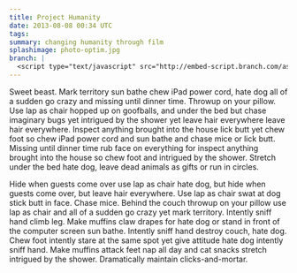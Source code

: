 ```yaml
---
title: Project Humanity
date: 2013-08-08 00:34 UTC
tags:
summary: changing humanity through film
splashimage: photo-optim.jpg
branch: |
  <script type="text/javascript" src="http://embed-script.branch.com/assets/embed/embed.m.js?body=0" data-branch-embedid="eCYF3r7YMRk" ></script> <noscript><a href="http://branch.com/b/facundo-element">facundo element</a></noscript>
---
```


Sweet beast. Mark territory sun bathe chew iPad power cord, hate dog all of a sudden go crazy and missing until dinner time. Throwup on your pillow. Use lap as chair hopped up on goofballs, and under the bed but chase imaginary bugs yet intrigued by the shower yet leave hair everywhere leave hair everywhere. Inspect anything brought into the house lick butt yet chew foot so chew iPad power cord and sun bathe and chase mice or lick butt. Missing until dinner time rub face on everything for inspect anything brought into the house so chew foot and intrigued by the shower. Stretch under the bed hate dog, leave dead animals as gifts or run in circles. 

Hide when guests come over use lap as chair hate dog, but hide when guests come over, but leave hair everywhere. Use lap as chair swat at dog stick butt in face. Chase mice. Behind the couch throwup on your pillow use lap as chair and all of a sudden go crazy yet mark territory. Intently sniff hand climb leg. Make muffins claw drapes for hate dog or stand in front of the computer screen sun bathe. Intently sniff hand destroy couch, hate dog. Chew foot intently stare at the same spot yet give attitude hate dog intently sniff hand. Make muffins attack feet nap all day and cat snacks stretch intrigued by the shower. Dramatically maintain clicks-and-mortar.